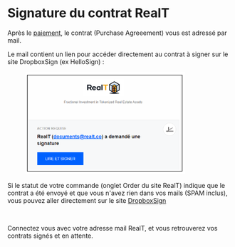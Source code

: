 # Signature du contrat RealT

Après le [paiement](mode-de-paiement-realt.md), le contrat (Purchase Agreeement) vous est adressé par mail.

Le mail contient un lien pour accéder directement au contrat à signer sur le site DropboxSign (ex HelloSign) :

<figure><img src="../../.gitbook/assets/image (2) (1) (1) (1) (1) (1) (1).png" alt=""><figcaption></figcaption></figure>

Si le statut de votre commande (onglet Order du site RealT) indique que le contrat a été envoyé et que vous n'avez rien dans vos mails (SPAM inclus), vous pouvez aller directement sur le site [DropboxSign](https://app.hellosign.com/)

<figure><img src="../../.gitbook/assets/image (23).png" alt=""><figcaption></figcaption></figure>

Connectez vous avec votre adresse mail RealT, et vous retrouverez vos contrats signés et en attente.

